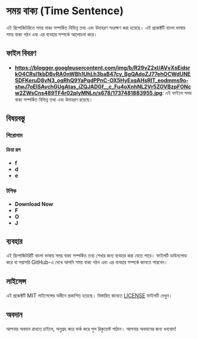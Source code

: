 # সময় বাক্য (Time Sentence)

এই রিপোজিটরিতে সময় বাক্য সম্পর্কিত বিভিন্ন তথ্য এবং উদাহরণ সংরক্ষণ করা হয়েছে। এই প্রজেক্টটি বাংলা ভাষায় সময় বাক্য গঠন এবং এর ব্যবহার সম্পর্কে আলোচনা করে।

## ফাইল বিবরণ

- **https://blogger.googleusercontent.com/img/b/R29vZ2xl/AVvXsEidsrkO4CRsl1kbDBvRA0nWBh1UhLh3baB47cy_BgQAdoZJ77ehOCWdUNESDFKeruD8vN3_oqRhQ9YaPqdPPnC-OX5HyExqAHsRlT_eodmms9o-stwJ7oEISAvchGUgAtas_iZQJADGf__c_Fu4oXnhNL2Vr5ZOVBzpFONcw2ZWsCns489TF4r02pIyMNLn/s678/1737481883955.jpg**: এই ফাইলে সময় বাক্য সম্পর্কিত বিভিন্ন তথ্য এবং উদাহরণ রয়েছে।

## বিষয়বস্তু

### শিরোনাম
#### ক্রিয়া রূপ
- **f**
- **d**
- **e**

### টপিক
- **Download Now**
- **F**
- **O**
- **J**

## ব্যবহার

এই রিপোজিটরিটি বাংলা ভাষায় সময় বাক্য সম্পর্কিত তথ্য শেখার জন্য ব্যবহার করা যেতে পারে। ফাইলটি ডাউনলোড করে বা সরাসরি GitHub-এ দেখে আপনি সময় বাক্য গঠন এবং এর ব্যবহার সম্পর্কে জানতে পারবেন।

## লাইসেন্স

এই প্রজেক্টটি MIT লাইসেন্সের অধীনে প্রকাশিত হয়েছে। বিস্তারিত জানতে [LICENSE](LICENSE) ফাইলটি দেখুন।

## অবদান

আপনার অবদান রাখতে চাইলে, অনুগ্রহ করে ফর্ক করে পুল রিকুয়েস্ট পাঠান। আপনার অবদানের জন্য ধন্যবাদ!

